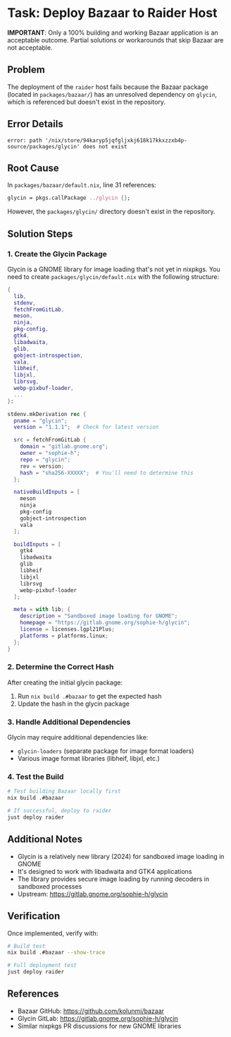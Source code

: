 # Task: Deploy Bazaar to Raider Host

**IMPORTANT**: Only a 100% building and working Bazaar application is an acceptable outcome. Partial solutions or workarounds that skip Bazaar are not acceptable.

## Problem
The deployment of the `raider` host fails because the Bazaar package (located in `packages/bazaar/`) has an unresolved dependency on `glycin`, which is referenced but doesn't exist in the repository.

## Error Details
```
error: path '/nix/store/94karyp5jqfgljxkj618k17kkxzzxb4p-source/packages/glycin' does not exist
```

## Root Cause
In `packages/bazaar/default.nix`, line 31 references:
```nix
glycin = pkgs.callPackage ../glycin {};
```

However, the `packages/glycin/` directory doesn't exist in the repository.

## Solution Steps

### 1. Create the Glycin Package
Glycin is a GNOME library for image loading that's not yet in nixpkgs. You need to create `packages/glycin/default.nix` with the following structure:

```nix
{
  lib,
  stdenv,
  fetchFromGitLab,
  meson,
  ninja,
  pkg-config,
  gtk4,
  libadwaita,
  glib,
  gobject-introspection,
  vala,
  libheif,
  libjxl,
  librsvg,
  webp-pixbuf-loader,
  ...
}:

stdenv.mkDerivation rec {
  pname = "glycin";
  version = "1.1.1";  # Check for latest version

  src = fetchFromGitLab {
    domain = "gitlab.gnome.org";
    owner = "sophie-h";
    repo = "glycin";
    rev = version;
    hash = "sha256-XXXXX";  # You'll need to determine this
  };

  nativeBuildInputs = [
    meson
    ninja
    pkg-config
    gobject-introspection
    vala
  ];

  buildInputs = [
    gtk4
    libadwaita
    glib
    libheif
    libjxl
    librsvg
    webp-pixbuf-loader
  ];

  meta = with lib; {
    description = "Sandboxed image loading for GNOME";
    homepage = "https://gitlab.gnome.org/sophie-h/glycin";
    license = licenses.lgpl21Plus;
    platforms = platforms.linux;
  };
}
```

### 2. Determine the Correct Hash
After creating the initial glycin package:
1. Run `nix build .#bazaar` to get the expected hash
2. Update the hash in the glycin package

### 3. Handle Additional Dependencies
Glycin may require additional dependencies like:
- `glycin-loaders` (separate package for image format loaders)
- Various image format libraries (libheif, libjxl, etc.)

### 4. Test the Build
```bash
# Test building Bazaar locally first
nix build .#bazaar

# If successful, deploy to raider
just deploy raider
```

## Additional Notes
- Glycin is a relatively new library (2024) for sandboxed image loading in GNOME
- It's designed to work with libadwaita and GTK4 applications
- The library provides secure image loading by running decoders in sandboxed processes
- Upstream: https://gitlab.gnome.org/sophie-h/glycin

## Verification
Once implemented, verify with:
```bash
# Build test
nix build .#bazaar --show-trace

# Full deployment test
just deploy raider
```

## References
- Bazaar GitHub: https://github.com/kolunmi/bazaar
- Glycin GitLab: https://gitlab.gnome.org/sophie-h/glycin
- Similar nixpkgs PR discussions for new GNOME libraries